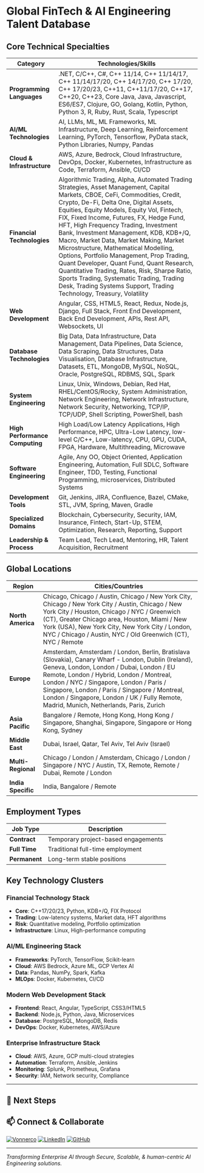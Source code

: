 # Global FinTech & AI Engineering Talent Database

## Core Technical Specialties

| Category | Technologies/Skills |
|----------|-------------------|
| **Programming Languages** | .NET, C/C++, C#, C++ 11/14, C++ 11/14/17, C++ 11/14/17/20, C++ 14/17/20, C++ 17/20, C++ 17/20/23, C++11, C++11/17/20, C++17, C++20, C++23, Core Java, Java, Javascript, ES6/ES7, Clojure, GO, Golang, Kotlin, Python, Python 3, R, Ruby, Rust, Scala, Typescript |
| **AI/ML Technologies** | AI, LLMs, ML, ML Frameworks, ML Infrastructure, Deep Learning, Reinforcement Learning, PyTorch, Tensorflow, PyData stack, Python Libraries, Numpy, Pandas |
| **Cloud & Infrastructure** | AWS, Azure, Bedrock, Cloud Infrastructure, DevOps, Docker, Kubernetes, Infrastructure as Code, Terraform, Ansible, CI/CD |
| **Financial Technologies** | Algorithmic Trading, Alpha, Automated Trading Strategies, Asset Management, Capital Markets, CBOE, CeFi, Commodities, Credit, Crypto, De-Fi, Delta One, Digital Assets, Equities, Equity Models, Equity Vol, Fintech, FIX, Fixed Income, Futures, FX, Hedge Fund, HFT, High Frequency Trading, Investment Bank, Investment Management, KDB, KDB+/Q, Macro, Market Data, Market Making, Market Microstructure, Mathematical Modelling, Options, Portfolio Management, Prop Trading, Quant Developer, Quant Fund, Quant Research, Quantitative Trading, Rates, Risk, Sharpe Ratio, Sports Trading, Systematic Trading, Trading Desk, Trading Systems Support, Trading Technology, Treasury, Volatility |
| **Web Development** | Angular, CSS, HTML5, React, Redux, Node.js, Django, Full Stack, Front End Development, Back End Development, APIs, Rest API, Websockets, UI |
| **Database Technologies** | Big Data, Data Infrastructure, Data Management, Data Pipelines, Data Science, Data Scraping, Data Structures, Data Visualisation, Database Infrastructure, Datasets, ETL, MongoDB, MySQL, NoSQL, Oracle, PostgreSQL, RDBMS, SQL, Spark |
| **System Engineering** | Linux, Unix, Windows, Debian, Red Hat, RHEL/CentOS/Rocky, System Administration, Network Engineering, Network Infrastructure, Network Security, Networking, TCP/IP, TCP/UDP, Shell Scripting, PowerShell, bash |
| **High Performance Computing** | High Load/Low Latency Applications, High Performance, HPC, Ultra-Low Latency, low-level C/C++, Low-latency, CPU, GPU, CUDA, FPGA, Hardware, Multithreading, Microwave |
| **Software Engineering** | Agile, Any OO, Object Oriented, Application Engineering, Automation, Full SDLC, Software Engineer, TDD, Testing, Functional Programming, microservices, Distributed Systems |
| **Development Tools** | Git, Jenkins, JIRA, Confluence, Bazel, CMake, STL, JVM, Spring, Maven, Gradle |
| **Specialized Domains** | Blockchain, Cybersecurity, Security, IAM, Insurance, Fintech, Start-Up, STEM, Optimization, Research, Reporting, Support |
| **Leadership & Process** | Team Lead, Tech Lead, Mentoring, HR, Talent Acquisition, Recruitment |

## Global Locations

| Region | Cities/Countries |
|--------|-----------------|
| **North America** | Chicago, Chicago / Austin, Chicago / New York City, Chicago / New York City / Austin, Chicago / New York City / Houston, Chicago / NYC / Greenwich (CT), Greater Chicago area, Houston, Miami / New York (USA), New York City, New York City / London, NYC / Chicago / Austin, NYC / Old Greenwich (CT), NYC / Remote |
| **Europe** | Amsterdam, Amsterdam / London, Berlin, Bratislava (Slovakia), Canary Wharf - London, Dublin (Ireland), Geneva, London, London / Dubai, London / EU Remote, London / Hybrid, London / Montreal, London / NYC / Singapore, London / Paris / Singapore, London / Paris / Singapore / Montreal, London / Singapore, London / UK / Fully Remote, Madrid, Munich, Netherlands, Paris, Zurich |
| **Asia Pacific** | Bangalore / Remote, Hong Kong, Hong Kong / Singapore, Shanghai, Singapore, Singapore or Hong Kong, Sydney |
| **Middle East** | Dubai, Israel, Qatar, Tel Aviv, Tel Aviv (Israel) |
| **Multi-Regional** | Chicago / London / Amsterdam, Chicago / London / Singapore / NYC / Austin, TX, Remote, Remote / Dubai, Remote / London |
| **India Specific** | India, Bangalore / Remote |

## Employment Types

| Job Type | Description |
|----------|-------------|
| **Contract** | Temporary project-based engagements |
| **Full Time** | Traditional full-time employment |
| **Permanent** | Long-term stable positions |

## Key Technology Clusters

### Financial Technology Stack
- **Core**: C++17/20/23, Python, KDB+/Q, FIX Protocol
- **Trading**: Low-latency systems, Market data, HFT algorithms
- **Risk**: Quantitative modeling, Portfolio optimization
- **Infrastructure**: Linux, High-performance computing

### AI/ML Engineering Stack
- **Frameworks**: PyTorch, TensorFlow, Scikit-learn
- **Cloud**: AWS Bedrock, Azure ML, GCP Vertex AI
- **Data**: Pandas, NumPy, Spark, Kafka
- **MLOps**: Docker, Kubernetes, CI/CD

### Modern Web Development Stack
- **Frontend**: React, Angular, TypeScript, CSS3/HTML5
- **Backend**: Node.js, Python, Java, Microservices
- **Database**: PostgreSQL, MongoDB, Redis
- **DevOps**: Docker, Kubernetes, AWS/Azure

### Enterprise Infrastructure Stack
- **Cloud**: AWS, Azure, GCP multi-cloud strategies
- **Automation**: Terraform, Ansible, Jenkins
- **Monitoring**: Splunk, Prometheus, Grafana
- **Security**: IAM, Network security, Compliance

---

## 🎯 Next Steps

## 📫 Connect & Collaborate

[![Vonnerco](https://img.shields.io/badge/Vonnerco-AI%20Consulting-FF6B6B?style=for-the-badge&logo=robot&logoColor=white)](https://www.vonnerco.com/)
[![LinkedIn](https://img.shields.io/badge/LinkedIn-Profile-0077B5?style=for-the-badge&logo=linkedin&logoColor=white)](https://linkedin.com)
[![GitHub](https://img.shields.io/badge/GitHub-Portfolio-181717?style=for-the-badge&logo=github&logoColor=white)](https://github.com/vonnerco/A.I-Consulting)

---

*Transforming Enterprise AI through Secure, Scalable, & human-centric AI Engineering solutions.*

